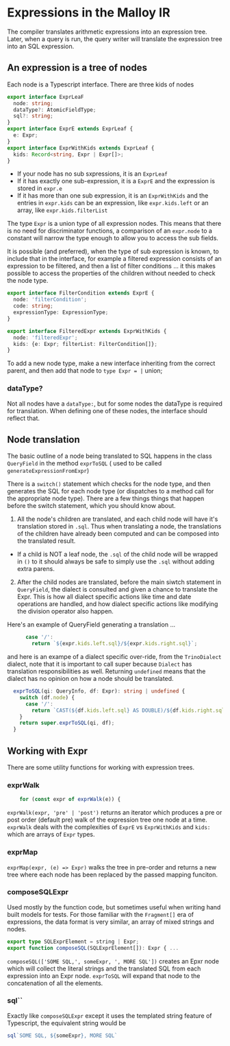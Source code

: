 # Expressions in the Malloy IR

The compiler translates arithmetic expressions into an expression tree. Later, when a query is run, the query writer will translate the expression tree into an SQL expression.

## An expression is a tree of nodes

Each node is a Typescript interface. There are three kids of nodes

```TypeScript
export interface ExprLeaF
  node: string;
  dataType?: AtomicFieldType;
  sql?: string;
}
export interface ExprE extends ExprLeaf {
  e: Expr;
}
export interface ExprWithKids extends ExprLeaf {
  kids: Record<string, Expr | Expr[]>;
}
```

* If your node has no sub sxpressions, it is an `ExprLeaf`
* If it has exactly one sub-expression, it is a `ExprE` and the expression is stored in `expr.e`
* If it has more than one sub expression, it is an `ExprWithKids` and the entries
  in `expr.kids` can be an expression, like `expr.kids.left` or an array, like `expr.kids.filterList`

The type `Expr` is a union type of all expression nodes. This means that there is no need for
discriminator functions, a comparison of an `expr.node` to a constant will narrow the type enough to
allow you to access the sub fields.

It is possible (and preferred), when the type of sub expression is known, to include that
in the interface, for example a filtered expression consists of an expression to be filtered,
and then a list of filter conditions ... it this makes possible to access
the properties of the children without needed to check the node type.

```TypeScript
export interface FilterCondition extends ExprE {
  node: 'filterCondition';
  code: string;
  expressionType: ExpressionType;
}

export interface FilteredExpr extends ExprWithKids {
  node: 'filteredExpr';
  kids: {e: Expr; filterList: FilterCondition[]};
}
```

To add a new node type, make a new interface inheriting from the correct parent,
and then add that node to `type Expr = |` union;

### dataType?

Not all nodes have a `dataType:`, but for some nodes the dataType is required for translation.
When defining one of these nodes, the interface should reflect that.

## Node translation

The basic outline of a node being translated to SQL happens in the class `QueryField` in the method `exprToSQL` ( used to be called `generateExpressionFromExpr`)

There is a `switch()` statement which checks for the node type, and then generates the SQL
for each node type (or dispatches to a method call for the appropriate node type). There are a few things things that happen before the switch statement, which you should know about.

1) All the node's children are translated, and each child node will have it's translation stored in `.sql`. Thus when translating a node, the translations of the children have already been computed and can be composed into the translated result.
  * If a child is NOT a leaf node, the `.sql` of the
    child node will be wrapped in `()` to it should always be safe to simply use the `.sql` without
    adding extra parens.
2) After the child nodes are translated, before the main siwtch statement in `QueryField`, the dialect is consulted and given a chance to translate the Expr. This is how all dialect specific actions like time and date operations are handled, and how dialect specific actions like modifying the division operator also happen.

Here's an example of QueryField generating a translation ...

```TypeScript
      case '/':
        return `${expr.kids.left.sql}/${expr.kids.right.sql}`;
```

and here is an exampe of a dialect specific over-ride, from the `TrinoDialect` dialect, note that it is important
to call super because `Dialect` has translation
responsibilities as well. Returning `undefined` means that the dialect has no opinion on how a node should be translated.

```TypeScript
  exprToSQL(qi: QueryInfo, df: Expr): string | undefined {
    switch (df.node) {
      case '/':
        return `CAST(${df.kids.left.sql} AS DOUBLE)/${df.kids.right.sql}`;
    }
    return super.exprToSQL(qi, df);
  }
  ```

## Working with Expr

There are some utility functions for working with expression trees.

### exprWalk

```TypeScript
    for (const expr of exprWalk(e)) {
```

`exprWalk(expr, 'pre' | 'post')` returns an iterator which produces a pre or post order (default pre) walk
of the expression tree one node at a time. `exprWalk` deals with the
complexities of `ExprE` vs `ExprWithKids` and `kids:` which are
arrays of `Expr` types.

### exprMap

`exprMap(expr, (e) => Expr)` walks the tree in pre-order
and returns a new tree where each node has been replaced
by the passed mapping funciton.

### composeSQLExpr

Used mostly by the function code, but sometimes useful when writing hand built models for tests. For those familiar with the `Fragment[]` era of expressions, the data format is very similar, an array of mixed strings and nodes.

```TypeScript
export type SQLExprElement = string | Expr;
export function composeSQL(SQLExprElement[]): Expr { ...
```

`composeSQL(['SOME SQL,', someExpr, ', MORE SQL'])` creates an Epxr node which will collect the literal strings and the translated SQL from each expression into an Expr node. `exprToSQL` will expand that node to the concatenation of all the elements.

### sql``

Exactly like `composeSQLExpr` except it uses the templated string feature of Typescript, the equivalent string would be

```TypeScript
sql`SOME SQL, ${someExpr}, MORE SQL`
```
